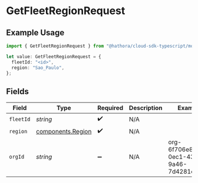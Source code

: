 # GetFleetRegionRequest

## Example Usage

```typescript
import { GetFleetRegionRequest } from "@hathora/cloud-sdk-typescript/models/operations";

let value: GetFleetRegionRequest = {
  fleetId: "<id>",
  region: "Sao_Paulo",
};
```

## Fields

| Field                                                  | Type                                                   | Required                                               | Description                                            | Example                                                |
| ------------------------------------------------------ | ------------------------------------------------------ | ------------------------------------------------------ | ------------------------------------------------------ | ------------------------------------------------------ |
| `fleetId`                                              | *string*                                               | :heavy_check_mark:                                     | N/A                                                    |                                                        |
| `region`                                               | [components.Region](../../models/components/region.md) | :heavy_check_mark:                                     | N/A                                                    |                                                        |
| `orgId`                                                | *string*                                               | :heavy_minus_sign:                                     | N/A                                                    | org-6f706e83-0ec1-437a-9a46-7d4281eb2f39               |